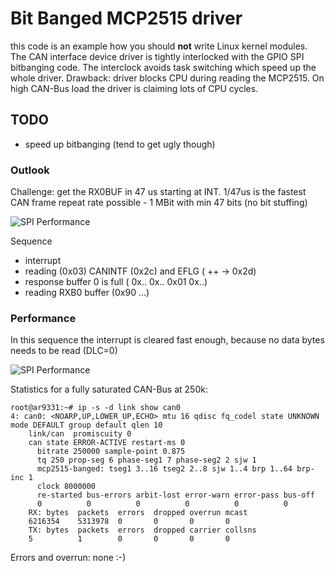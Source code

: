 # Bit Banged MCP2515 driver

this code is an example how you should **not** write Linux kernel modules.
The CAN interface device driver is tightly interlocked with the GPIO SPI
bitbanging code. The interclock avoids task switching which speed up the whole
driver. Drawback: driver blocks CPU during reading the MCP2515. On high
CAN-Bus load the driver is claiming lots of CPU cycles.

## TODO

 * speed up bitbanging (tend to get ugly though)

### Outlook

Challenge: get the RX0BUF in 47 us starting at INT.
1/47us is the fastest CAN frame repeat rate possible - 1 MBit with
min 47 bits (no bit stuffing)

![SPI Performance](https://github.com/GBert/openwrt-misc/blob/master/mcp2515-banged/pictures/mcp2515_b_perf_04.png)

Sequence
- interrupt
- reading (0x03) CANINTF (0x2c) and EFLG ( ++ -> 0x2d)
- response buffer 0 is full ( 0x.. 0x.. 0x01 0x..)
- reading RXB0 buffer (0x90 ...)

### Performance

In this sequence the interrupt is cleared fast enough, because no data bytes needs to be read (DLC=0)

![SPI Performance](https://github.com/GBert/openwrt-misc/blob/master/mcp2515-banged/pictures/mcp2515_b_dlc_a_01.png)

Statistics for a fully saturated CAN-Bus at 250k:
```
root@ar9331:~# ip -s -d link show can0
4: can0: <NOARP,UP,LOWER_UP,ECHO> mtu 16 qdisc fq_codel state UNKNOWN mode DEFAULT group default qlen 10
    link/can  promiscuity 0
    can state ERROR-ACTIVE restart-ms 0
	  bitrate 250000 sample-point 0.875
	  tq 250 prop-seg 6 phase-seg1 7 phase-seg2 2 sjw 1
	  mcp2515-banged: tseg1 3..16 tseg2 2..8 sjw 1..4 brp 1..64 brp-inc 1
	  clock 8000000
	  re-started bus-errors arbit-lost error-warn error-pass bus-off
	  0          0          0          0          0          0
    RX: bytes  packets  errors  dropped overrun mcast
    6216354    5313978  0       0       0       0
    TX: bytes  packets  errors  dropped carrier collsns
    5          1        0       0       0       0
```
Errors and overrun: none :-)
